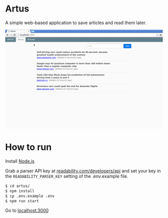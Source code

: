 # Artus

A simple web-based application to save articles and read them later.

![Demo](/resources/demo.gif)

# How to run

Install [Node.js](https://nodejs.org)

Grab a parser API key at [readability.com/developers/api](https://readability.com/developers/api)
and set your key in the `READABILITY_PARSER_KEY` setting of the .env.example file.

```shell
$ cd artus/
$ npm install
$ cp .env.example .env
$ npm run start
```

Go to [localhost:3000](http://localhost:3000/)
